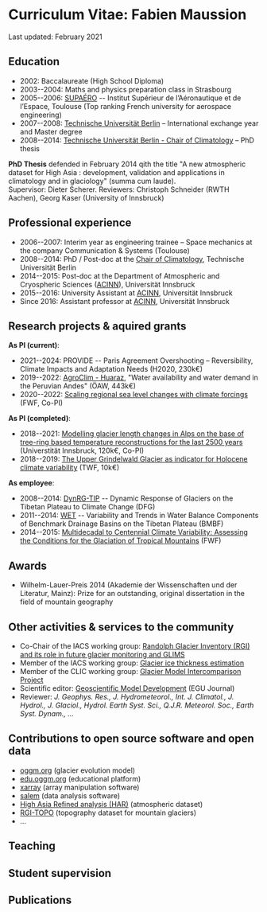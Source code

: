 # Curriculum Vitae: Fabien Maussion

Last updated: February 2021

## Education

- 2002: Baccalaureate (High School Diploma)
- 2003--2004: Maths and physics preparation class in Strasbourg 
- 2005--2006: [SUPAÉRO](https://www.isae-supaero.fr/en/) -- Institut Supérieur de l’Aéronautique et de l’Espace, Toulouse (Top ranking French university for aerospace engineering)
- 2007--2008: [Technische Universität Berlin](https://www.tu.berlin/) – International exchange year and Master degree
- 2008--2014: [Technische Universität Berlin - Chair of Climatology](https://www.klima.tu-berlin.de) – PhD thesis

**PhD Thesis** defended in February 2014 qith the title "A new atmospheric dataset for High Asia : development, validation and applications in climatology and in glaciology" (summa cum laude). <br>
Supervisor: Dieter Scherer.
Reviewers: Christoph Schneider (RWTH Aachen), Georg Kaser (University of Innsbruck)

## Professional experience

- 2006--2007: Interim year as engineering trainee – Space mechanics at the company Communication & Systems (Toulouse)
- 2008--2014: PhD / Post-doc at the [Chair of Climatology](http://klima.tu-berlin.de), Technische Universität Berlin
- 2014--2015: Post-doc at the Department of Atmospheric and Cryospheric Sciences ([ACINN](https://www.uibk.ac.at/acinn)), Universität Innsbruck
- 2015--2016: University Assistant at [ACINN](https://www.uibk.ac.at/acinn), Universität Innsbruck
- Since 2016: Assistant professor at [ACINN](https://www.uibk.ac.at/acinn), Universität Innsbruck

## Research projects & aquired grants


**As PI (current)**:
- 2021--2024: PROVIDE -- Paris Agreement Overshooting – Reversibility, Climate Impacts and Adaptation Needs (H2020, 230k€) 
- 2019--2022: [AgroClim - Huaraz](https://agroclim-huaraz.info/), "Water availability and water demand in the Peruvian Andes" (ÖAW, 443k€) 
- 2020--2022: [Scaling regional sea level changes with climate forcings](https://www.uibk.ac.at/acinn/research/ice-and-climate/projects/scaling_regional_sea_level_changes.html.en) (FWF, Co-PI)

**As PI (completed)**:
- 2018--2021: [Modelling glacier length changes in Alps on the base of tree-ring based temperature reconstructions for the last 2500 years](https://www.uibk.ac.at/acinn/research/ice-and-climate/projects/modelling-glacier-length-changes.html.en) (Universtität Innsbruck, 120k€, Co-PI)
- 2018--2019: [The Upper Grindelwald Glacier as indicator for Holocene climate variability](https://www.uibk.ac.at/acinn/research/ice-and-climate/projects/holocene-climate-variability.html.en) (TWF, 10k€) 

**As employee**:
- 2008--2014: [DynRG-TIP](https://www.klima.tu-berlin.de/index.php?show=reg_klima_hochasien_dynrgtip&lan=en) -- Dynamic Response of Glaciers on the Tibetan Plateau to Climate Change (DFG) 
- 2011--2014: [WET](https://www.klima.tu-berlin.de/index.php?show=reg_klima_hochasien_wet&lan=en) -- Variability and Trends in Water Balance Components of Benchmark Drainage Basins on the Tibetan Plateau (BMBF) 
- 2014--2015: [Multidecadal to Centennial Climate Variability: Assessing the Conditions for the Glaciation of Tropical Mountains](https://www.uibk.ac.at/acinn/research/ice-and-climate/projects/glaciation-of-tropical-mountains.html.en) (FWF) 

## Awards 

- Wilhelm-Lauer-Preis 2014 (Akademie der Wissenschaften und der Literatur, Mainz): Prize for an outstanding, 
  original dissertation in the field of mountain geography 
  
## Other activities & services to the community

- Co-Chair of the IACS working group: [Randolph Glacier Inventory (RGI) and its role in future glacier monitoring and GLIMS](https://cryosphericsciences.org/activities/working-groups/rgi-working-group/)
- Member of the IACS working group: [Glacier ice thickness estimation](https://cryosphericsciences.org/activities/ice-thickness/)
- Member of the CLIC working group: [Glacier Model Intercomparison Project](http://www.climate-cryosphere.org/mips/glaciermip)
- Scientific editor: [Geoscientific Model Development](https://www.geosci-model-dev.net/) (EGU Journal)
- Reviewer: *J. Geophys. Res., J. Hydrometeorol., Int. J. Climatol., J. Hydrol., J. Glaciol., Hydrol. Earth Syst. Sci., Q.J.R. Meteorol. Soc., Earth Syst. Dynam., ...*

## Contributions to open source software and open data

- [oggm.org](http://oggm.org) (glacier evolution model) 
- [edu.oggm.org](http://edu.oggm.org) (educational platform) 
- [xarray](http://xarray.pydata.org) (array manipulation software)
- [salem](https://salem.readthedocs.io) (data analysis software)
- [High Asia Refined analysis (HAR)](https://www.klima.tu-berlin.de/HAR) (atmospheric dataset)
- [RGI-TOPO](https://rgitools.readthedocs.io/en/latest/dems.html) (topography dataset for mountain glaciers)
- ...

## Teaching

## Student supervision

## Publications
